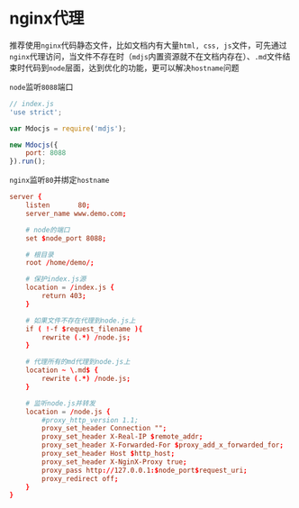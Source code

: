 # nginx代理

推荐使用`nginx`代码静态文件，比如文档内有大量`html, css, js`文件，可先通过`nginx`代理访问，当文件不存在时（`mdjs`内置资源就不在文档内存在）、`.md`文件结束时代码到`node`层面，达到优化的功能，更可以解决`hostname`问题

`node`监听`8088`端口

```js
// index.js
'use strict';

var Mdocjs = require('mdjs');

new Mdocjs({
    port: 8088
}).run();
```

`nginx`监听`80`并绑定`hostname`

```conf
server {
    listen       80;
    server_name www.demo.com;

    # node的端口
    set $node_port 8088;

    # 根目录
    root /home/demo/;

    # 保护index.js源
    location = /index.js {
        return 403;
    }

    # 如果文件不存在代理到node.js上
    if ( !-f $request_filename ){
        rewrite (.*) /node.js;
    }

    # 代理所有的md代理到node.js上
    location ~ \.md$ {
        rewrite (.*) /node.js;
    }

    # 监听node.js并转发
    location = /node.js {
        #proxy_http_version 1.1;
        proxy_set_header Connection "";
        proxy_set_header X-Real-IP $remote_addr;
        proxy_set_header X-Forwarded-For $proxy_add_x_forwarded_for;
        proxy_set_header Host $http_host;
        proxy_set_header X-NginX-Proxy true;
        proxy_pass http://127.0.0.1:$node_port$request_uri;
        proxy_redirect off;
    }
}
```